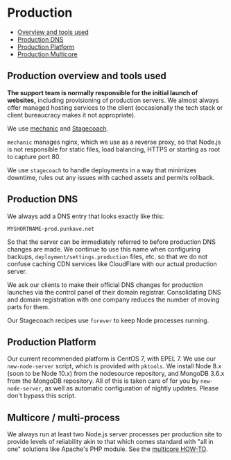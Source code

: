 # Production
* [Overview and tools used](#production)
* [Production DNS](#production--dns)
* [Production Platform](#production--platform)
* [Production Multicore](#production--multicore)

## <a name="production">Production overview and tools used</a>

**The support team is normally responsible for the initial launch of websites,** including provisioning of production servers. We almost always offer managed hosting services to the client (occasionally the tech stack or client bureaucracy makes it not appropriate).

We use [mechanic](https://npmjs.org/package/mechanic) and [Stagecoach](https://github.com/punkave/stagecoach).

`mechanic` manages nginx, which we use as a reverse proxy, so that Node.js is not responsible for static files, load balancing, HTTPS or starting as root to capture port 80. 

We use `stagecoach` to handle deployments in a way that minimizes downtime, rules out any issues with cached assets and permits rollback.

## <a name="production--dns">Production DNS</a>

We always add a DNS entry that looks exactly like this:

`MYSHORTNAME-prod.punkave.net`

So that the server can be immediately referred to before production DNS changes are made. We continue to use this name when configuring backups, `deployment/settings.production` files, etc. so that we do not confuse caching CDN services like CloudFlare with our actual production server.

We ask our clients to make their official DNS changes for production launches via the control panel of their domain registrar. Consolidating DNS and domain registration with one company reduces the number of moving parts for them.

Our Stagecoach recipes use `forever` to keep Node processes running.

## <a name="production--platform">Production Platform</a>

Our current recommended platform is CentOS 7, with EPEL 7. We use our `new-node-server` script, which is provided with `pktools`. We install Node 8.x (soon to be Node 10.x) from the nodesource repository, and MongoDB 3.6.x from the MongoDB repository. All of this is taken care of for you by `new-node-server`, as well as automatic configuration of nightly updates. Please don't bypass this script.

## <a name="production--multicore">Multicore / multi-process</a>

We always run at least two Node.js server processes per production site to provide levels of reliability akin to that which comes standard with "all in one" solutions like Apache's PHP module. See the [multicore HOW-TO](http://apostrophecms.org/docs/tutorials/howtos/multicore.html).

